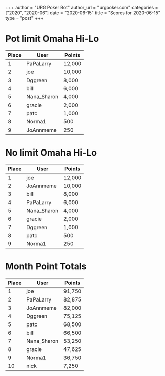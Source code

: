+++
author = "URG Poker Bot"
author_url = "urgpoker.com"
categories = ["2020", "2020-06"]
date = "2020-06-15"
title = "Scores for 2020-06-15"
type = "post"
+++
# Pot limit Omaha Hi-Lo

| Place | User | Points |
|-------|------|--------|
| 1 | PaPaLarry | 12,000 |
| 2 | joe | 10,000 |
| 3 | Dggreen | 8,000 |
| 4 | bill | 6,000 |
| 5 | Nana_Sharon | 4,000 |
| 6 | gracie | 2,000 |
| 7 | patc | 1,000 |
| 8 | Norma1 | 500 |
| 9 | JoAnnmeme | 250 |

# No limit Omaha Hi-Lo

| Place | User | Points |
|-------|------|--------|
| 1 | joe | 12,000 |
| 2 | JoAnnmeme | 10,000 |
| 3 | bill | 8,000 |
| 4 | PaPaLarry | 6,000 |
| 5 | Nana_Sharon | 4,000 |
| 6 | gracie | 2,000 |
| 7 | Dggreen | 1,000 |
| 8 | patc | 500 |
| 9 | Norma1 | 250 |

# Month Point Totals

| Place | User | Points |
|-------|------|--------|
| 1 | joe | 91,750 |
| 2 | PaPaLarry | 82,875 |
| 3 | JoAnnmeme | 82,000 |
| 4 | Dggreen | 75,125 |
| 5 | patc | 68,500 |
| 6 | bill | 66,500 |
| 7 | Nana_Sharon | 53,250 |
| 8 | gracie | 47,625 |
| 9 | Norma1 | 36,750 |
| 10 | nick | 7,250 |
